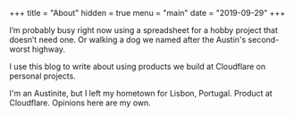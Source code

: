 +++
title = "About"
hidden = true
menu = "main"
date = "2019-09-29"
+++

I’m probably busy right now using a spreadsheet for a hobby project that doesn’t need one. Or walking a dog we named after the Austin's second-worst highway.

I use this blog to write about using products we build at Cloudflare on personal projects.

I'm an Austinite, but I left my hometown for Lisbon, Portugal. Product at Cloudflare. Opinions here are my own.
